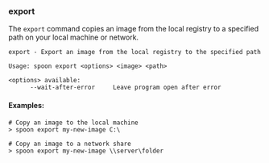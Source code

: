 ### export

The `export` command copies an image from the local registry to a specified path on your local machine or network. 

```
export - Export an image from the local registry to the specified path

Usage: spoon export <options> <image> <path>

<options> available:
      --wait-after-error     Leave program open after error
```

#### Examples:

```
# Copy an image to the local machine
> spoon export my-new-image C:\

# Copy an image to a network share
> spoon export my-new-image \\server\folder
```
